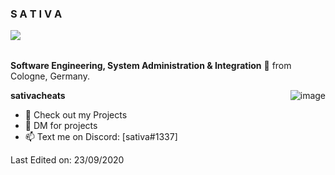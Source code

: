 <h3 title="hehehe"> S A T I V A</h3>


<img src="https://komarev.com/ghpvc/?username=ZamranxD&color=blueviolet" align="left">



<br />
<br />

**Software Engineering, System Administration & Integration** 🚀 from Cologne, Germany.


  <img align="right" alt="image" src="[https://i.ibb.co/vhqySwB/logo-1.png](https://camo.githubusercontent.com/c73db46e6721f567d1e445d1f224e7c9abbe874092334f9c8ac702e6d608996a/68747470733a2f2f692e6962622e636f2f4e56575a63534e2f5753416373676f2e706e67)" />

**sativacheats**
- 💼 Check out my Projects
- 💬 DM for projects
- 📫 Text me on Discord: [sativa#1337]

Last Edited on: 23/09/2020

